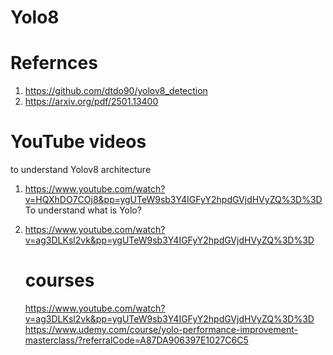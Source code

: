 # Yolo8
# Refernces
1. https://github.com/dtdo90/yolov8_detection
2. https://arxiv.org/pdf/2501.13400

# YouTube videos 
to understand Yolov8 architecture 
1. https://www.youtube.com/watch?v=HQXhDO7COj8&pp=ygUTeW9sb3Y4IGFyY2hpdGVjdHVyZQ%3D%3D
To understand what is Yolo?
2. https://www.youtube.com/watch?v=ag3DLKsl2vk&pp=ygUTeW9sb3Y4IGFyY2hpdGVjdHVyZQ%3D%3D

   # courses
   https://www.youtube.com/watch?v=ag3DLKsl2vk&pp=ygUTeW9sb3Y4IGFyY2hpdGVjdHVyZQ%3D%3D
   https://www.udemy.com/course/yolo-performance-improvement-masterclass/?referralCode=A87DA906397E1027C6C5
